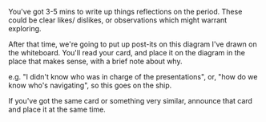 You've got 3-5 mins to write up things reflections on the period. These could be clear likes/ dislikes, or observations which might warrant exploring. 

After that time, we're going to put up post-its on this diagram I've drawn on the whiteboard. 
You'll read your card, and place it on the diagram in the place that makes sense, with a brief note about why. 

e.g. "I didn't know who was in charge of the presentations", or, "how do we know who's navigating", so this goes on the ship.

If you've got the same card or something very similar, announce that card and place it at the same time.

